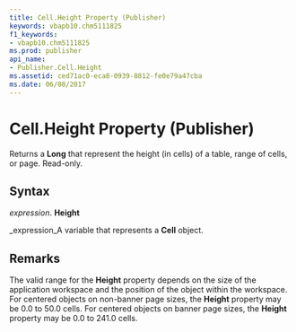 ```yaml
---
title: Cell.Height Property (Publisher)
keywords: vbapb10.chm5111825
f1_keywords:
- vbapb10.chm5111825
ms.prod: publisher
api_name:
- Publisher.Cell.Height
ms.assetid: ced71ac0-eca8-0939-8812-fe0e79a47cba
ms.date: 06/08/2017
---
```



# Cell.Height Property (Publisher)

Returns a **Long** that represent the height (in cells) of a table, range of cells, or page. Read-only.


## Syntax

 _expression_. **Height**

 _expression_A variable that represents a **Cell** object.


## Remarks

The valid range for the **Height** property depends on the size of the application workspace and the position of the object within the workspace. For centered objects on non-banner page sizes, the **Height** property may be 0.0 to 50.0 cells. For centered objects on banner page sizes, the **Height** property may be 0.0 to 241.0 cells.


